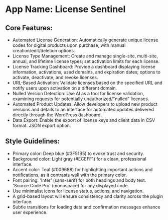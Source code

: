 # **App Name**: License Sentinel

## Core Features:

- Automated License Generation: Automatically generate unique license codes for digital products upon purchase, with manual creation/edit/deletion options.
- License Type Management: Create and manage single-site, multi-site, annual, and lifetime license types; set activation limits for each license.
- License Tracking Dashboard: Provide a dashboard displaying license information, activations, used domains, and expiration dates; options to activate, deactivate, and revoke licenses.
- URL-Based Activation: Validate licenses based on the specified URL and notify users upon activation on a different domain.
- Nulled Version Detection: Use AI as a tool for license validation, examining requests for potentially unauthorized/"nulled" licenses.
- Automated Product Updates: Allow developers to upload new product versions and details to an interface for automated updates delivered directly through the WordPress dashboard.
- Data Export: Enable the export of license keys and client data in CSV format. JSON export option.

## Style Guidelines:

- Primary color: Deep blue (#3F51B5) to evoke trust and security.
- Background color: Light gray (#ECEFF1) for a clean, professional interface.
- Accent color: Teal (#009688) for highlighting important actions and notifications, as it contrasts well with the primary color.
- Font pairing: 'Inter' (sans-serif) for both headings and body text. 'Source Code Pro' (monospace) for any displayed code.
- Use minimalist icons for license status, actions, and navigation.
- A grid-based layout will ensure consistency and clarity across the plugin interface.
- Subtle transitions for loading data and confirmation messages enhance user experience.
